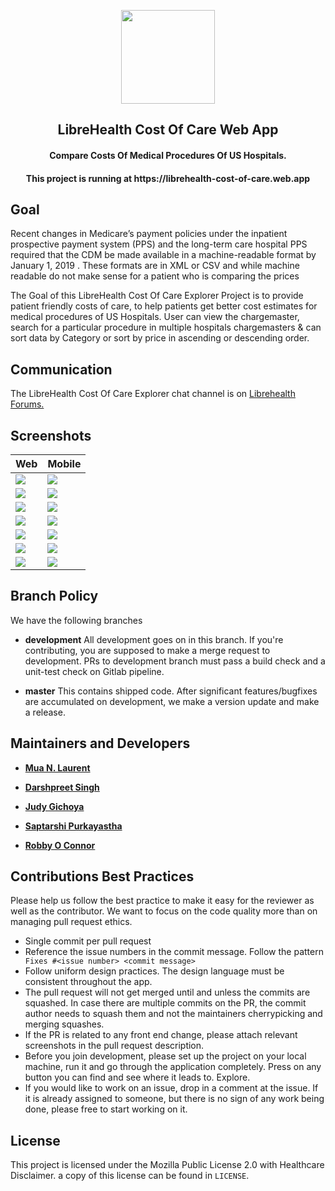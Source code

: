 <div align="center">
<p align="center"><img src="assets/app_icon.png" width="150"></p> 
<h2 align="center"><b>LibreHealth Cost Of Care Web App</b></h2>
<h4 align="center">Compare Costs Of Medical Procedures Of US Hospitals.</h4>
<h4 align="center">This project is running at https://librehealth-cost-of-care.web.app</h4>
</div>

## Goal

Recent changes in Medicare’s payment policies under the inpatient prospective payment system (PPS) and the long-term care hospital PPS required that the CDM be made available in a machine-readable format by January 1, 2019 . These formats are in XML or CSV and while machine readable do not make sense for a patient who is comparing the prices

The Goal of this LibreHealth Cost Of Care Explorer Project is to provide patient friendly costs of care, to help patients get better cost estimates for medical procedures of US Hospitals. User can view the chargemaster, search for a particular procedure in multiple hospitals chargemasters & can sort data by Category or sort by price in ascending or descending order.

## Communication

The LibreHealth Cost Of Care Explorer chat channel is on [Librehealth Forums.](https://forums.librehealth.io/)

## Screenshots

|  Web | Mobile | 
| ------ | ------ | 
| <img src="/assets/web/home.png" align="top">| <img src="/assets/mobile/home.png" align="top"> | 
| <img src="/assets/web/select_hospital.png" align="top">| <img src="/assets/mobile/select_hospital.png" align="top"> | 
| <img src="/assets/web/view_chargemaster.png" align="top">| <img src="/assets/mobile/view_chargemaster.png" align="top"> |  
| <img src="/assets/web/select_hospital.png" align="top">| <img src="/assets/mobile/select_hospital.png" align="top"> |
| <img src="/assets/web/compare.png" align="top">| <img src="/assets/mobile/compare.png" align="top"> |
| <img src="/assets/web/about.png" align="top">| <img src="/assets/mobile/about.png" align="top"> |
| <img src="/assets/web/inpatient.png" align="top">| <img src="/assets/mobile/inpatient.png" align="top"> |


## Branch Policy

We have the following branches

- **development** All development goes on in this branch. If you're contributing, you are supposed to make a merge request to development. PRs to development branch must pass a build check and a unit-test check on Gitlab pipeline.

- **master** This contains shipped code. After significant features/bugfixes are accumulated on development, we make a version update and make a release.

## Maintainers and Developers

- [**Mua N. Laurent**](https://gitlab.com/muarachmann)

- [**Darshpreet Singh**](https://gitlab.com/Darshpreet2000)

- [**Judy Gichoya**](https://gitlab.com/judywawira)

- [**Saptarshi Purkayastha**](https://gitlab.com/sunbiz)

- [**Robby O Connor**](https://gitlab.com/robbyoconnor)

## Contributions Best Practices

Please help us follow the best practice to make it easy for the reviewer as well as the contributor. We want to focus on the code quality more than on managing pull request ethics.

- Single commit per pull request
- Reference the issue numbers in the commit message. Follow the pattern ` Fixes #<issue number> <commit message>`
- Follow uniform design practices. The design language must be consistent throughout the app.
- The pull request will not get merged until and unless the commits are squashed. In case there are multiple commits on the PR, the commit author needs to squash them and not the maintainers cherrypicking and merging squashes.
- If the PR is related to any front end change, please attach relevant screenshots in the pull request description.
- Before you join development, please set up the project on your local machine, run it and go through the application completely. Press on any button you can find and see where it leads to. Explore.
- If you would like to work on an issue, drop in a comment at the issue. If it is already assigned to someone, but there is no sign of any work being done, please free to start working on it.

## License

This project is licensed under the Mozilla Public License 2.0 with Healthcare Disclaimer. a copy of this license can be found in `LICENSE`.
